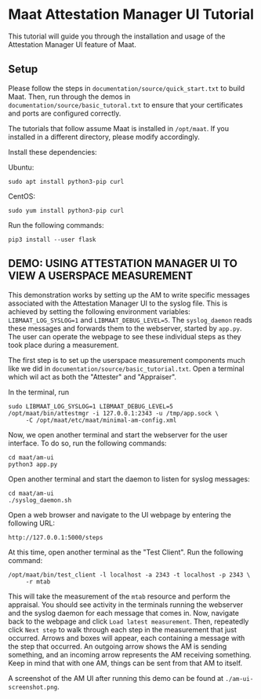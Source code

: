 <!--
Copyright 2021 United States Government

Licensed under the Apache License, Version 2.0 (the "License");
you may not use this file except in compliance with the License.
You may obtain a copy of the License at

   http://www.apache.org/licenses/LICENSE-2.0

Unless required by applicable law or agreed to in writing, software
distributed under the License is distributed on an "AS IS" BASIS,
WITHOUT WARRANTIES OR CONDITIONS OF ANY KIND, either express or implied.
See the License for the specific language governing permissions and
limitations under the License.
-->

Maat Attestation Manager UI Tutorial
=====================================

This tutorial will guide you through the installation and usage of the
Attestation Manager UI feature of Maat.


Setup
-----

Please follow the steps in `documentation/source/quick_start.txt` to build 
Maat.  Then, run through the demos in `documentation/source/basic_tutoral.txt`
to ensure that your certificates and ports are configured correctly. 

The tutorials that follow assume Maat is installed in `/opt/maat`. If you 
installed in a different directory, please modify accordingly.

Install these dependencies:

Ubuntu:

    sudo apt install python3-pip curl

CentOS:

    sudo yum install python3-pip curl

Run the following commands:

    pip3 install --user flask

DEMO: USING ATTESTATION MANAGER UI TO VIEW A USERSPACE MEASUREMENT
-------------------------------------------------------------------

This demonstration works by setting up the AM to write specific messages
associated with the Attestation Manager UI to the syslog file.  This is achieved
by setting the following environment variables: `LIBMAAT_LOG_SYSLOG=1` and
`LIBMAAT_DEBUG_LEVEL=5`.  The `syslog_daemon` reads these messages and forwards
them to the webserver, started by `app.py`.  The user can operate the webpage to
see these individual steps as they took place during a measurement.

The first step is to set up the userspace measurement components much like we
did in `documentation/source/basic_tutorial.txt`.  Open a terminal which wil act
as both the "Attester" and "Appraiser".

In the terminal, run

    sudo LIBMAAT_LOG_SYSLOG=1 LIBMAAT_DEBUG_LEVEL=5 /opt/maat/bin/attestmgr -i 127.0.0.1:2343 -u /tmp/app.sock \
         -C /opt/maat/etc/maat/minimal-am-config.xml

Now, we open another terminal and start the webserver for the user interface.
To do so, run the following commands:
    
    cd maat/am-ui
    python3 app.py

Open another terminal and start the daemon to listen for syslog messages:

    cd maat/am-ui
    ./syslog_daemon.sh

Open a web browser and navigate to the UI webpage by entering the following URL:

    http://127.0.0.1:5000/steps

At this time, open another terminal as the "Test Client".  Run the following command:

    /opt/maat/bin/test_client -l localhost -a 2343 -t localhost -p 2343 \
         -r mtab

This will take the measurement of the `mtab` resource and perform the appraisal.
You should see activity in the terminals running the webserver and the syslog
daemon for each message that comes in.  Now, navigate back to the webpage and
click `Load latest measurement`.  Then, repeatedly click `Next step` to walk
through each step in the measurement that just occurred. Arrows and boxes will
appear, each containing a message with the step that occurred.  An outgoing
arrow shows the AM is sending something, and an incoming arrow represents the AM
receiving something.  Keep in mind that with one AM, things can be sent from
that AM to itself.

A screenshot of the AM UI after running this demo can be found at `./am-ui-screenshot.png`.

